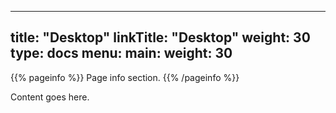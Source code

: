 
---
title: "Desktop"
linkTitle: "Desktop"
weight: 30
type: docs
menu:
  main:
    weight: 30
---

{{% pageinfo %}}
Page info section.
{{% /pageinfo %}}


Content goes here.

